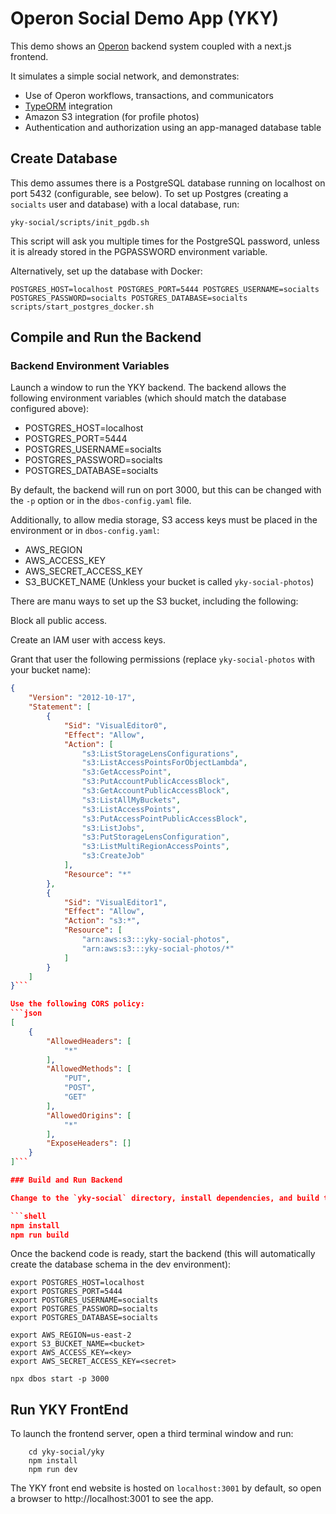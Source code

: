 # Operon Social Demo App (YKY)

This demo shows an [Operon](https://github.com/dbos-inc/dbos-sdk) backend system coupled with a next.js frontend.

It simulates a simple social network, and demonstrates:
* Use of Operon workflows, transactions, and communicators
* [TypeORM](https://typeorm.io) integration
* Amazon S3 integration (for profile photos)
* Authentication and authorization using an app-managed database table

## Create Database

This demo assumes there is a PostgreSQL database running on localhost on port 5432 (configurable, see below).
To set up Postgres (creating a `socialts` user and database) with a local database, run:
```shell
yky-social/scripts/init_pgdb.sh
```
This script will ask you multiple times for the PostgreSQL password, unless it is already stored in the PGPASSWORD environment variable.

Alternatively, set up the database with Docker:
```
POSTGRES_HOST=localhost POSTGRES_PORT=5444 POSTGRES_USERNAME=socialts POSTGRES_PASSWORD=socialts POSTGRES_DATABASE=socialts scripts/start_postgres_docker.sh
```

## Compile and Run the Backend

### Backend Environment Variables 

Launch a window to run the YKY backend.
The backend allows the following environment variables (which should match the database configured above):

* POSTGRES\_HOST=localhost
* POSTGRES\_PORT=5444
* POSTGRES\_USERNAME=socialts
* POSTGRES\_PASSWORD=socialts
* POSTGRES\_DATABASE=socialts

By default, the backend will run on port 3000, but this can be changed with the `-p` option or in the `dbos-config.yaml` file.

Additionally, to allow media storage, S3 access keys must be placed in the environment or in `dbos-config.yaml`:
* AWS\_REGION
* AWS\_ACCESS\_KEY
* AWS\_SECRET\_ACCESS\_KEY
* S3\_BUCKET\_NAME (Unkless your bucket is called `yky-social-photos`)

There are manu ways to set up the S3 bucket, including the following:

Block all public access.

Create an IAM user with access keys.

Grant that user the following permissions (replace `yky-social-photos` with your bucket name):
```json
{
	"Version": "2012-10-17",
	"Statement": [
		{
			"Sid": "VisualEditor0",
			"Effect": "Allow",
			"Action": [
				"s3:ListStorageLensConfigurations",
				"s3:ListAccessPointsForObjectLambda",
				"s3:GetAccessPoint",
				"s3:PutAccountPublicAccessBlock",
				"s3:GetAccountPublicAccessBlock",
				"s3:ListAllMyBuckets",
				"s3:ListAccessPoints",
				"s3:PutAccessPointPublicAccessBlock",
				"s3:ListJobs",
				"s3:PutStorageLensConfiguration",
				"s3:ListMultiRegionAccessPoints",
				"s3:CreateJob"
			],
			"Resource": "*"
		},
		{
			"Sid": "VisualEditor1",
			"Effect": "Allow",
			"Action": "s3:*",
			"Resource": [
				"arn:aws:s3:::yky-social-photos",
				"arn:aws:s3:::yky-social-photos/*"
			]
		}
	]
}```

Use the following CORS policy:
```json
[
    {
        "AllowedHeaders": [
            "*"
        ],
        "AllowedMethods": [
            "PUT",
            "POST",
            "GET"
        ],
        "AllowedOrigins": [
            "*"
        ],
        "ExposeHeaders": []
    }
]```

### Build and Run Backend

Change to the `yky-social` directory, install dependencies, and build the backend:

```shell
npm install
npm run build
```

Once the backend code is ready, start the backend (this will automatically create the database schema in the dev environment):

```shell
export POSTGRES_HOST=localhost
export POSTGRES_PORT=5444
export POSTGRES_USERNAME=socialts
export POSTGRES_PASSWORD=socialts
export POSTGRES_DATABASE=socialts

export AWS_REGION=us-east-2
export S3_BUCKET_NAME=<bucket>
export AWS_ACCESS_KEY=<key>
export AWS_SECRET_ACCESS_KEY=<secret>

npx dbos start -p 3000
```

## Run YKY FrontEnd

To launch the frontend server, open a third terminal window and run:

```shell
    cd yky-social/yky
    npm install
    npm run dev
```

The YKY front end website is hosted on `localhost:3001` by default, so open a browser to http://localhost:3001 to see the app.
